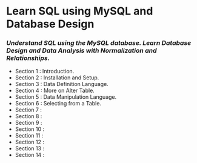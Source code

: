 # **Learn SQL using MySQL and Database Design**
### *Understand SQL using the MySQL database. Learn Database Design and Data Analysis with Normalization and Relationships.*

+ Section 1 : Introduction.
+ Section 2 : Installation and Setup.
+ Section 3 : Data Definition Language.
+ Section 4 : More on Alter Table.
+ Section 5 : Data Manipulation Language.
+ Section 6 : Selecting from a Table.
+ Section 7 :
+ Section 8 : 
+ Section 9 :
+ Section 10 :
+ Section 11 :
+ Section 12 :
+ Section 13 :
+ Section 14 :
